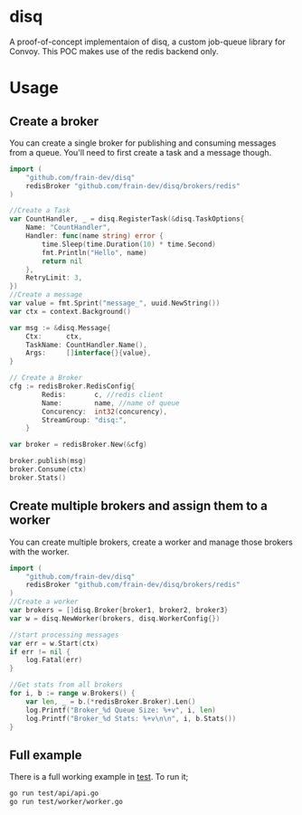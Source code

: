 # disq
A proof-of-concept implementaion of disq, a custom job-queue library for Convoy. This POC makes use of the redis backend only.

# Usage

## Create a broker
You can create a single broker for publishing and consuming messages from a queue. You'll need to first create a task and a message though.  

```go
import (
    "github.com/frain-dev/disq"
    redisBroker "github.com/frain-dev/disq/brokers/redis"
) 

//Create a Task
var CountHandler, _ = disq.RegisterTask(&disq.TaskOptions{
	Name: "CountHandler",
	Handler: func(name string) error {
		time.Sleep(time.Duration(10) * time.Second)
		fmt.Println("Hello", name)
		return nil
	},
	RetryLimit: 3,
})
//Create a message
var value = fmt.Sprint("message_", uuid.NewString())
var ctx = context.Background()

var msg := &disq.Message{
    Ctx:      ctx,
    TaskName: CountHandler.Name(),
    Args:     []interface{}{value},
}

// Create a Broker
cfg := redisBroker.RedisConfig{
		Redis:       c, //redis client
		Name:        name, //name of queue
		Concurency:  int32(concurency),
		StreamGroup: "disq:",
	}

var broker = redisBroker.New(&cfg)

broker.publish(msg)
broker.Consume(ctx)
broker.Stats()
```

## Create multiple brokers and assign them to a worker  
You can create multiple brokers, create a worker and manage those brokers with the worker. 

```go
import (
    "github.com/frain-dev/disq"
    redisBroker "github.com/frain-dev/disq/brokers/redis"
) 
//Create a worker
var brokers = []disq.Broker{broker1, broker2, broker3}
var w = disq.NewWorker(brokers, disq.WorkerConfig{})

//start processing messages
var err = w.Start(ctx)
if err != nil {
    log.Fatal(err)
}

//Get stats from all brokers
for i, b := range w.Brokers() {
    var len, _ = b.(*redisBroker.Broker).Len()
    log.Printf("Broker_%d Queue Size: %+v", i, len)
    log.Printf("Broker_%d Stats: %+v\n\n", i, b.Stats())
}
```

## Full example
There is a full working example in [test](./test/). To run it; 
```bash
go run test/api/api.go 
go run test/worker/worker.go
```